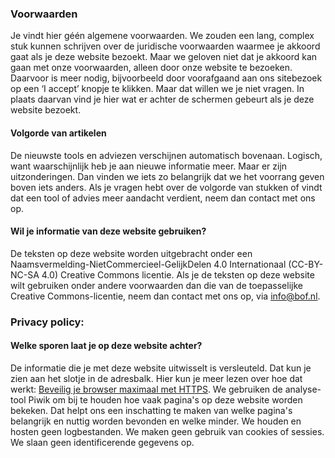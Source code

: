 
### Voorwaarden
Je vindt hier géén algemene voorwaarden. We zouden een lang, complex stuk kunnen schrijven over de juridische voorwaarden waarmee je akkoord gaat als je deze website bezoekt. Maar we geloven niet dat je akkoord kan gaan met onze voorwaarden, alleen door onze website te bezoeken. Daarvoor is meer nodig, bijvoorbeeld door voorafgaand aan ons sitebezoek op een ‘I accept’ knopje te klikken. Maar dat willen we je niet vragen. In plaats daarvan vind je hier wat er achter de schermen gebeurt als je deze website bezoekt.

#### Volgorde van artikelen
De nieuwste tools en adviezen verschijnen automatisch bovenaan. Logisch, want waarschijnlijk heb je aan nieuwe informatie meer. Maar er zijn uitzonderingen. Dan vinden we iets zo belangrijk dat we het voorrang geven boven iets anders. Als je vragen hebt over de volgorde van stukken of vindt dat een tool of advies meer aandacht verdient, neem dan contact met ons op. 

#### Wil je informatie van deze website gebruiken?
De teksten op deze website worden uitgebracht onder een Naamsvermelding-NietCommercieel-GelijkDelen 4.0 Internationaal (CC-BY-NC-SA 4.0) Creative Commons licentie. Als je de teksten op deze website wilt gebruiken onder andere voorwaarden dan die van de toepasselijke Creative Commons-licentie, neem dan contact met ons op, via [info@bof.nl](mailto:info@bof.nl).

### Privacy policy:

#### Welke sporen laat je op deze website achter?
De informatie die je met deze website uitwisselt is versleuteld. Dat kun je zien aan het slotje in de adresbalk. Hier kun je meer lezen over hoe dat werkt: [Beveilig je browser maximaal met HTTPS](http://localhost/adviezen/https/). We gebruiken de analyse-tool Piwik om bij te houden hoe vaak pagina's op deze website worden bekeken. Dat helpt ons een inschatting te maken van welke pagina's belangrijk en nuttig worden bevonden en welke minder. We houden en hosten geen logbestanden. We maken geen gebruik van cookies of sessies. We slaan geen identificerende gegevens op.

